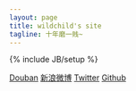 ```yaml
---
layout: page
title: wildchild's site
tagline: 十年磨一贱~
---
```

{% include JB/setup %}

<script type="text/javascript">
	window.onload = function(){ 
		var canvas = document.getElementById("myCanvas");
        var context = canvas.getContext("2d");
        var destX = 0;
        var destY = 0;
        var imageObj = new Image();				
        imageObj.onload = function(){
            context.drawImage(imageObj, destX, destY);
            // context.fillStyle    = '#00F';
    		context.font         = 'Italic 15px Sans-Serif';
    		var x = 20;
    		var y = 30;
            context.fillText("我是一位资历尚浅的程序员，在西安待过几年，现在在北京，未来在哪还不知道。", x, y);
            y += 20;
            context.fillText("使用Mac，且不能自拔，可以归为果粉，工作主要写iOS程序，有时会被迫写Flex。", x, y);
            y += 20;
            context.fillText("感兴趣的技术挺多（Cocoa，Python，Ruby，Rails，MacRuby），精通的少。", x, y);
            y += 20;
            context.fillText("感兴趣的运动挺多，都能玩玩，某人说我爱“动手动脚”... 足球应该是最爱。", x, y);
            y += 20;
            context.fillText("我会在这里分享一些我觉得有用的，有意思的东西。", x, y);
            context.fillStyle = "#FFFFFF";
            context.font         = 'Italic 9px Sans-Serif';
			context.fillText("From flickr.com/wbsloan", 830, 340);            
        };
        imageObj.src = "/img/index_bg.png";
	}
</script>

<canvas id="myCanvas" width="940" height="350">
</canvas>

[Douban](http://www.douban.com/people/wildchild_eric/)  [新浪微博](http://weibo.com/wildchild1001)  [Twitter](https://twitter.com/#!/wildchildEric)  [Github](https://github.com/wildchildEric)



